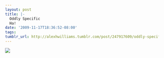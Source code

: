 ```yaml
---
layout: post
title: |-
  Oddly Specific
  Ha!
date: '2009-11-17T18:36:52-08:00'
tags: 
tumblr_url: http://alexhwilliams.tumblr.com/post/247917609/oddly-specific-ha
---
```

<img src="http://31.media.tumblr.com/tumblr_kta9xhoNAR1qz5a5ao1_500.jpg"/>
